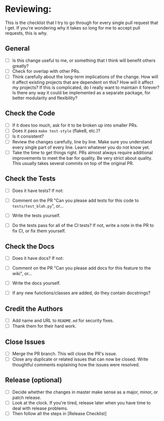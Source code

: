 # Reviewing:

This is the checklist that I try to go through for every single pull request that I get. If you're wondering why it takes so long for me to accept pull requests, this is why.

## General

- [ ] Is this change useful to me, or something that I think will benefit others greatly?
- [ ] Check for overlap with other PRs.
- [ ] Think carefully about the long-term implications of the change. How will it affect existing projects that are dependent on this? How will it affect my projects? If this is complicated, do I really want to maintain it forever? Is there any way it could be implemented as a separate package, for better modularity and flexibility?

## Check the Code

- [ ] If it does too much, ask for it to be broken up into smaller PRs.
- [ ] Does it pass `make test-style` (flake8, etc.)?
- [ ] Is it consistent?
- [ ] Review the changes carefully, line by line. Make sure you understand every single part of every line. Learn whatever you do not know yet.
- [ ] Take the time to get things right. PRs almost always require additional improvements to meet the bar for quality. Be very strict about quality. This usually takes several commits on top of the original PR.

## Check the Tests

- [ ] Does it have tests? If not:

- [ ] Comment on the PR "Can you please add tests for this code to `tests/test_blah.py`", or...
- [ ] Write the tests yourself.

- [ ] Do the tests pass for all of the CI tests? If not, write a note in the PR to fix CI, or fix them yourself.

## Check the Docs

- [ ] Does it have docs? If not:

- [ ] Comment on the PR "Can you please add docs for this feature to the wiki", or...
- [ ] Write the docs yourself.

- [ ] If any new functions/classes are added, do they contain docstrings?

## Credit the Authors

- [ ] Add name and URL to `README.md` for security fixes.
- [ ] Thank them for their hard work.

## Close Issues

- [ ] Merge the PR branch. This will close the PR's issue.
- [ ] Close any duplicate or related issues that can now be closed. Write thoughtful comments explaining how the issues were resolved.

## Release (optional)

- [ ] Decide whether the changes in master make sense as a major, minor, or patch release.
- [ ] Look at the clock. If you're tired, release later when you have time to deal with release problems.
- [ ] Then follow all the steps in [Release Checklist]
